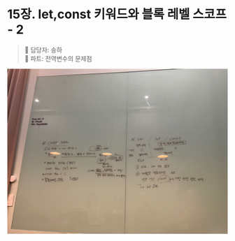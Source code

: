 # 15장. let,const 키워드와 블록 레벨 스코프 - 2

> 👩‍ 담당자: 송하<br/>
> 📝 파트: 전역변수의 문제점

![15-2-송하-칠판사진](../img/15-2-송하칠판.jpeg)
